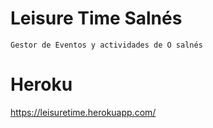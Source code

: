 # Leisure Time Salnés

```
Gestor de Eventos y actividades de O salnés

```
# Heroku
https://leisuretime.herokuapp.com/
